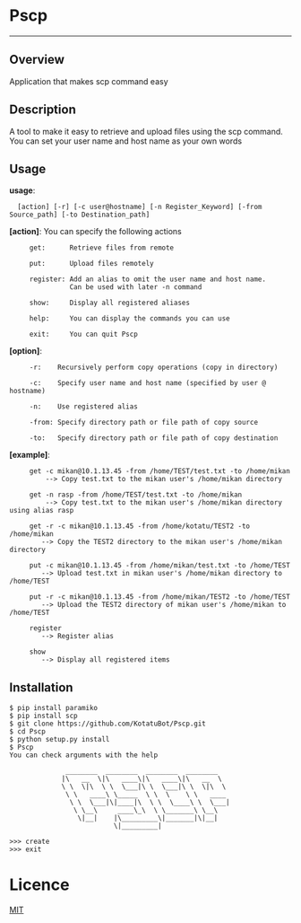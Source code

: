 # Pscp

-------------

## Overview

Application that makes scp command easy


## Description

A tool to make it easy to retrieve and upload files using the scp command.  
You can set your user name and host name as your own words

## Usage

**usage**:

      [action] [-r] [-c user@hostname] [-n Register_Keyword] [-from Source_path] [-to Destination_path]

**[action]**: 
         You can specify the following actions

         get:      Retrieve files from remote

         put:      Upload files remotely

         register: Add an alias to omit the user name and host name.
                   Can be used with later -n command

         show:     Display all registered aliases

         help:     You can display the commands you can use

         exit:     You can quit Pscp

**[option]**:
         
         -r:    Recursively perform copy operations (copy in directory)

         -c:    Specify user name and host name (specified by user @ hostname)

         -n:    Use registered alias

         -from: Specify directory path or file path of copy source

         -to:   Specify directory path or file path of copy destination

**[example]**:

         get -c mikan@10.1.13.45 -from /home/TEST/test.txt -to /home/mikan  
             --> Copy test.txt to the mikan user's /home/mikan directory

         get -n rasp -from /home/TEST/test.txt -to /home/mikan  
             --> Copy test.txt to the mikan user's /home/mikan directory using alias rasp

         get -r -c mikan@10.1.13.45 -from /home/kotatu/TEST2 -to /home/mikan  
            --> Copy the TEST2 directory to the mikan user's /home/mikan directory

         put -c mikan@10.1.13.45 -from /home/mikan/test.txt -to /home/TEST  
            --> Upload test.txt in mikan user's /home/mikan directory to /home/TEST

         put -r -c mikan@10.1.13.45 -from /home/mikan/TEST2 -to /home/TEST  
            --> Upload the TEST2 directory of mikan user's /home/mikan to /home/TEST

         register  
            --> Register alias

         show  
            --> Display all registered items

## Installation

    $ pip install paramiko
    $ pip install scp
    $ git clone https://github.com/KotatuBot/Pscp.git
    $ cd Pscp
    $ python setup.py install
    $ Pscp
    You can check arguments with the help

                  ________  ________  ________  ________
                 |\   __  \|\   ____\|\   ____\|\   __  \
                 \ \  \|\  \ \  \___|\ \  \___|\ \  \|\  \
                  \ \   ____\ \_____  \ \  \    \ \   ____
                   \ \  \___|\|____|\  \ \  \____\ \  \___|
                    \ \__\     ____\_\  \ \_______\ \__\
                     \|__|    |\_________\|_______|\|__|
                              \|_________|

    >>> create
    >>> exit

# Licence
[MIT](https://github.com/KotatuBot/Pscp/blob/master/LICENSE.txt)
